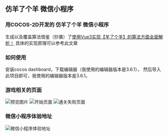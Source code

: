 ## 仿羊了个羊 微信小程序

### 用COCOS-2D开发的 **仿羊了个羊** 微信小程序


生成以及覆盖算法借鉴（抄袭）了[使用Vue3实现【羊了个羊】的算法方面全面解析！](https://cloud.tencent.com/developer/article/2134724) 具体的实现原理可以参考此文章

### 如何使用

安装cocos dashboard，下载编辑器（我使用的编辑器版本是3.6.1）， 然后导入此项目即可，我使用的编辑器版本是3.6.1。


### 游戏相关的页面

![预览图片](https://midcu.github.io/游戏页面.png) ![开始页面](https://midcu.github.io/开始.png) ![通关失败页面](https://midcu.github.io/通关失败.png)


### 微信小程序体验地址
![微信小程序体验地址](https://midcu.github.io/test.jpg)
